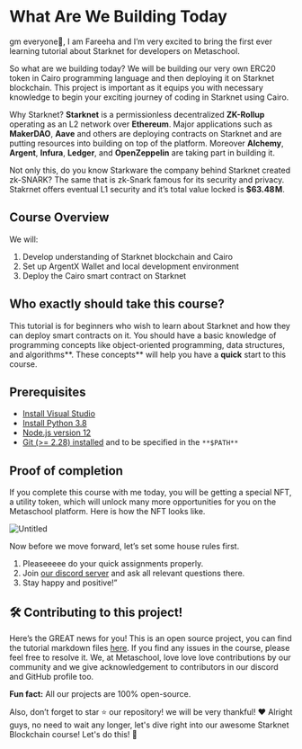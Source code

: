 # What Are We Building Today

gm everyone🌈, I am Fareeha and I’m very excited to bring the first ever learning tutorial about Starknet for developers on Metaschool.

So what are we building today? We will be building our very own  ERC20 token in Cairo programming language and then deploying it on Starknet blockchain. This project is important as it equips you with necessary knowledge to begin your exciting journey of coding in Starknet using Cairo.

Why Starknet? **Starknet** is a permissionless decentralized **ZK-Rollup** operating as an L2 network over **Ethereum**. Major applications such as **MakerDAO**, **Aave** and others are deploying contracts on Starknet and are putting resources into building on top of the platform. Moreover **Alchemy**, **Argent**, **Infura**, **Ledger**, and **OpenZeppelin** are taking part in building it.

Not only this, do you know Starkware the company behind Starknet created zk-SNARK? The same that is zk-Snark famous for its security and privacy. Stakrnet offers eventual L1 security and it’s total value locked is **$63.48 M**.

## Course Overview

We will:

1. Develop understanding of Starknet blockchain and Cairo
2. Set up ArgentX Wallet and local development environment
3. Deploy the Cairo smart contract on Starknet

## Who exactly should take this course?

This tutorial is for beginners who wish to learn about Starknet and how they can deploy smart contracts on it. You should have a basic knowledge of programming concepts like object-oriented programming, data structures, and algorithms**. These concepts** will help you have a **quick** start to this course. 

## Prerequisites

- [Install Visual Studio](https://code.visualstudio.com/download)
- [Install Python 3.8](https://www.python.org/downloads/)
- [Node.js version 12](https://nodejs.org/en/download)
- [Git (>= 2.28) installed](https://git-scm.com/downloads) and to be specified in the `**$PATH**`

## Proof of completion

If you complete this course with me today, you will be getting a special NFT, a utility token, which will unlock many more opportunities for you on the Metaschool platform. Here is how the NFT looks like.

![Untitled](https://github.com/0xmetaschool/Learning-Projects/raw/main/Code%20an%20ERC-20%20token%20in%20Cairo%20on%20Starknet%20Blockchain/1.%20Let%E2%80%99s%20Get%20Started/What%20Are%20We%20Building%20Today%200b0c0e3a8ae74e5f9824a1d29d604457/Untitled.gif)

Now before we move forward, let’s set some house rules first.
1. Pleaseeeee do your quick assignments properly. 
2. Join [our discord server](https://discord.gg/vbVMUwXWgc) and ask all relevant questions there.
3. Stay happy and positive!”

## 🛠 Contributing to this project!

Here’s the GREAT news for you! This is an open source project, you can find the tutorial markdown files [here](https://github.com/0xmetaschool/Learning-Projects). If you find any issues in the course, please feel free to resolve it.
We, at Metaschool, love love love contributions by our community and we give acknowledgement to contributors in our discord and GitHub profile too.

**Fun fact:** All our projects are 100% open-source.

Also, don’t forget to star ⭐️ our repository! we will be very thankful! ♥️
Alright guys, no need to wait any longer, let's dive right into our awesome Starknet Blockchain course! Let's do this! 🙌
